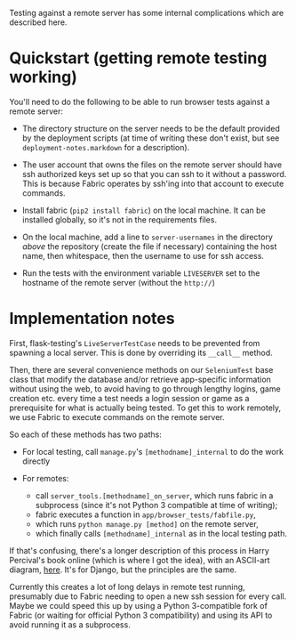 Testing against a remote server has some internal complications which are
described here.

# Quickstart (getting remote testing working)

You'll need to do the following to be able to run browser tests against a
remote server:

* The directory structure on the server needs to be the default provided by the
  deployment scripts (at time of writing these don't exist, but see
  `deployment-notes.markdown` for a description).

* The user account that owns the files on the remote server should have ssh
  authorized keys set up so that you can ssh to it without a password.  This is
  because Fabric operates by ssh'ing into that account to execute commands.

* Install fabric (`pip2 install fabric`) on the local machine.  It can be
  installed globally, so it's not in the requirements files.

* On the local machine, add a line to `server-usernames` in the directory
  *above* the repository (create the file if necessary) containing the host
  name, then whitespace, then the username to use for ssh access.

* Run the tests with the environment variable `LIVESERVER` set to the hostname
  of the remote server (without the `http://`)

# Implementation notes

First, flask-testing's `LiveServerTestCase` needs to be prevented from spawning
a local server.  This is done by overriding its `__call__` method.

Then, there are several convenience methods on our `SeleniumTest` base class
that modify the database and/or retrieve app-specific information without using
the web, to avoid having to go through lengthy logins, game creation etc. every
time a test needs a login session or game as a prerequisite for what is
actually being tested.  To get this to work remotely, we use Fabric to execute
commands on the remote server.

So each of these methods has two paths:

* For local testing, call `manage.py`'s `[methodname]_internal` to do the work
  directly

* For remotes:

  - call `server_tools.[methodname]_on_server`, which runs fabric in a
    subprocess (since it's not Python 3 compatible at time of writing);
  - fabric executes a function in `app/browser_tests/fabfile.py`,
  - which runs `python manage.py [method]` on the remote server,
  - which finally calls `[methodname]_internal` as in the local testing path.

If that's confusing, there's a longer description of this process in Harry
Percival's book online (which is where I got the idea), with an ASCII-art
diagram,
[here](http://chimera.labs.oreilly.com/books/1234000000754/ch17.html#_managing_the_test_database_on_staging).
It's for Django, but the principles are the same.

Currently this creates a lot of long delays in remote test running, presumably
due to Fabric needing to open a new ssh session for every call.  Maybe we could
speed this up by using a Python 3-compatible fork of Fabric (or waiting for
official Python 3 compatibility) and using its API to avoid running it as a
subprocess.
